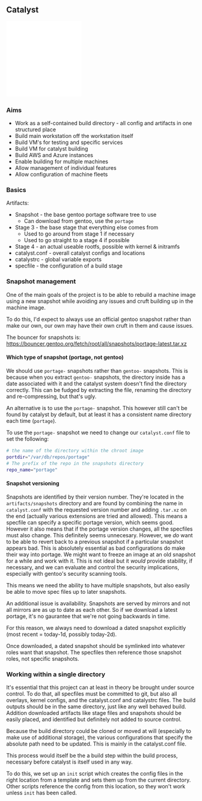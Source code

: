 ## Catalyst

![Build by SBTS from the Noun Project](res/catalyst-splash.png)

### Aims

* Work as a self-contained build directory - all config and artifacts in one structured place
* Build main workstation off the workstation itself
* Build VM's for testing and specific services
* Build VM for catalyst building
* Build AWS and Azure instances
* Enable building for multiple machines
* Allow management of individual features
* Allow configuration of machine fleets

### Basics

Artifacts:

* Snapshot - the base gentoo portage software tree to use
  * Can download from gentoo, use the `portage`
* Stage 3 - the base stage that everything else comes from
  * Used to go around from stage 1 if necessary
  * Used to go straight to a stage 4 if possible
* Stage 4 - an actual useable rootfs, possible with kernel & initramfs
* catalyst.conf - overall catalyst configs and locations
* catalystrc - global variable exports
* specfile - the configuration of a build stage

### Snapshot management

One of the main goals of the project is to be able to rebuild a machine image using a new snapshot while avoiding any issues and cruft building up in the machine image.

To do this, I'd expect to always use an official gentoo snapshot rather than make our own, our own may have their own cruft in them and cause issues.

The bouncer for snapshots is: https://bouncer.gentoo.org/fetch/root/all/snapshots/portage-latest.tar.xz

#### Which type of snapshot (portage, not gentoo)

We should use `portage-` snapshots rather than `gentoo-` snapshots. This is because when you extract `gentoo-` snapshots, the directory inside has a date associated with it and the catalyst system doesn't find the directory correctly. This can be fudged by extracting the file, renaming the directory and re-compressing, but that's ugly.

An alternative is to use the `portage-` snapshot. This however still can't be found by catalyst by default, but at least it has a consistent name directory each time (`portage`).

To use the `portage-` snapshot we need to change our `catalyst.conf` file to set the following:

```bash
# the name of the directory within the chroot image
portdir="/var/db/repos/portage"
# The prefix of the repo in the snapshots directory
repo_name="portage"
```

#### Snapshot versioning

Snapshots are identified by their version number. They're located in the `artifacts/snapshots` directory and are found by combining the name in `catalyst.conf` with the requested version number and adding `.tar.xz` on the end (actually various extensions are tried and allowed). This means a specfile can specify a specific portage version, which seems good. However it also means that if the portage version changes, all the specfiles must also change. This definitely seems unnecesary. However, we *do* want to be able to revert back to a previous snapshot if a particular snapshot appears bad. This is absolutely essential as bad configurations do make their way into portage. We might want to freeze an image at an old snapshot for a while and work with it. This is not ideal but it *would* provide stability, if necessary, and we can evaluate and control the security implications, especially with gentoo's security scanning tools.

This means we need the ability to have multiple snapshots, but also easily be able to move spec files up to later snapshots.

An additional issue is availability. Snapshots are served by mirrors and not all mirrors are as up to date as each other. So if we download a latest portage, it's no gaurantee that we're not going backwards in time.

For this reason, we always need to download a dated snapshot explicitly (most recent = today-1d, possibly today-2d).

Once downloaded, a dated snapshot should be symlinked into whatever roles want that snapshot. The specfiles then reference those snapshot roles, not specific snapshots.

### Working within a single directory

It's essential that this project can at least in theory be brought under source control. To do that, all specfiles must be committed to git, but also all overlays, kernel configs, and the catalyst.conf and catalystrc files. The build outputs should be in the same directory, just like any well behaved build. Addition downloaded artifacts like stage files and snapshots should be easily placed, and identified but definitely not added to source control.

Because the build directory could be cloned or moved at will (especially to make use of additional storage), the various configurations that specify the absolute path need to be updated. This is mainly in the catalyst.conf file.

This process would itself be the a build step within the build process, necessary before catalyst is itself used in any way.

To do this, we set up an `init` script which creates the config files in the right location from a template and sets them up from the current directory. Other scripts reference the config from this location, so they won't work unless `init` has been called.


